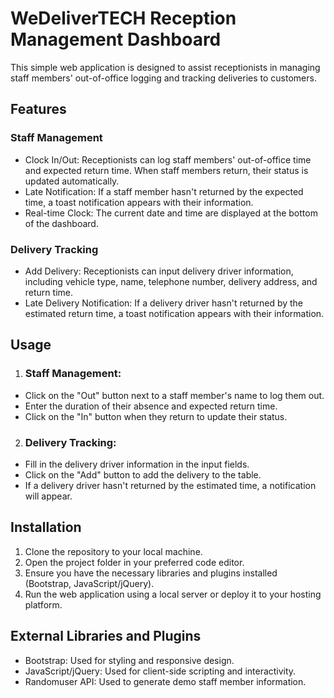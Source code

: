 # WeDeliverTECH Reception Management Dashboard
This simple web application is designed to assist receptionists in managing staff members' out-of-office logging and tracking deliveries to customers.

## Features
### Staff Management

- Clock In/Out: Receptionists can log staff members' out-of-office time and expected return time. When staff members return, their status is updated automatically.
- Late Notification: If a staff member hasn't returned by the expected time, a toast notification appears with their information.
- Real-time Clock: The current date and time are displayed at the bottom of the dashboard.

### Delivery Tracking

- Add Delivery: Receptionists can input delivery driver information, including vehicle type, name, telephone number, delivery address, and return time.
- Late Delivery Notification: If a delivery driver hasn't returned by the estimated return time, a toast notification appears with their information.

## Usage

1. ### Staff Management:

* Click on the "Out" button next to a staff member's name to log them out.
* Enter the duration of their absence and expected return time.
* Click on the "In" button when they return to update their status.

2. ### Delivery Tracking:

* Fill in the delivery driver information in the input fields.
* Click on the "Add" button to add the delivery to the table.
* If a delivery driver hasn't returned by the estimated time, a notification will appear.

## Installation
1. Clone the repository to your local machine.
2. Open the project folder in your preferred code editor.
3. Ensure you have the necessary libraries and plugins installed (Bootstrap, JavaScript/jQuery).
4. Run the web application using a local server or deploy it to your hosting platform.

## External Libraries and Plugins
- Bootstrap: Used for styling and responsive design.
- JavaScript/jQuery: Used for client-side scripting and interactivity.
- Randomuser API: Used to generate demo staff member information.